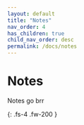 ```yaml
---
layout: default
title: "Notes"
nav_order: 4
has_children: true
child_nav_order: desc
permalink: /docs/notes
---
```


# Notes

Notes go brr

{: .fs-4 .fw-200 }